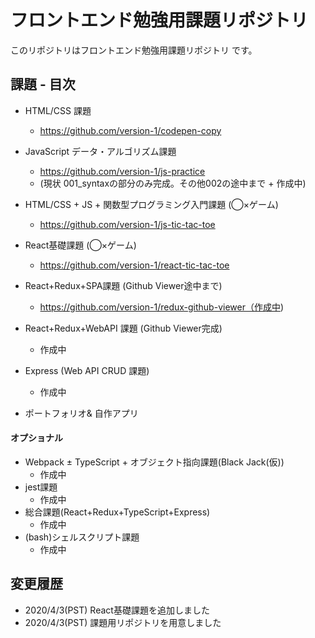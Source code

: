 # フロントエンド勉強用課題リポジトリ 

このリポジトリはフロントエンド勉強用課題リポジトリ です。


## 課題 - 目次

- HTML/CSS 課題
  - https://github.com/version-1/codepen-copy
- JavaScript データ・アルゴリズム課題 
  - https://github.com/version-1/js-practice
  - (現状 001_syntaxの部分のみ完成。その他002の途中まで + 作成中)
- HTML/CSS + JS + 関数型プログラミング入門課題 (◯×ゲーム)
  - https://github.com/version-1/js-tic-tac-toe
- React基礎課題 (◯×ゲーム)
  - https://github.com/version-1/react-tic-tac-toe
- React+Redux+SPA課題 (Github Viewer途中まで)
  - https://github.com/version-1/redux-github-viewer（作成中)
- React+Redux+WebAPI 課題 (Github Viewer完成)
  - 作成中

- Express (Web API CRUD 課題)
  - 作成中
- ポートフォリオ& 自作アプリ

#### オプショナル

- Webpack ± TypeScript + オブジェクト指向課題(Black Jack(仮))
  - 作成中
- jest課題
  - 作成中
- 総合課題(React+Redux+TypeScript+Express)
  - 作成中
- (bash)シェルスクリプト課題
  - 作成中

## 変更履歴

- 2020/4/3(PST) React基礎課題を追加しました 
- 2020/4/3(PST) 課題用リポジトリを用意しました
